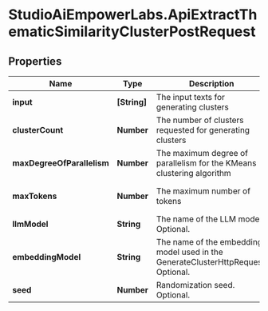 # StudioAiEmpowerLabs.ApiExtractThematicSimilarityClusterPostRequest

## Properties

Name | Type | Description | Notes
------------ | ------------- | ------------- | -------------
**input** | **[String]** | The input texts for generating clusters | 
**clusterCount** | **Number** | The number of clusters requested for generating clusters | 
**maxDegreeOfParallelism** | **Number** | The maximum degree of parallelism for the KMeans clustering algorithm | [optional] [default to 1]
**maxTokens** | **Number** | The maximum number of tokens | [optional] [default to 10]
**llmModel** | **String** | The name of the LLM model. Optional. | [optional] 
**embeddingModel** | **String** | The name of the embedding model used in the GenerateClusterHttpRequest. Optional. | [optional] 
**seed** | **Number** | Randomization seed. Optional. | [optional] 


